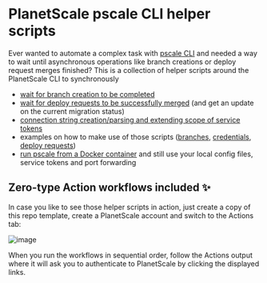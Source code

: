 # PlanetScale pscale CLI helper scripts

Ever wanted to automate a complex task with [pscale CLI](https://github.com/planetscale/cli) and needed a way to wait until asynchronous operations like branch creations or deploy request merges finished? This is a collection of helper scripts around the PlanetScale CLI to synchronously
* [wait for branch creation to be completed](wait-for-branch-readiness.sh)
* [wait for deploy requests to be successfully merged](wait-for-deploy-request-merged.sh) (and get an update on the current migration status)
* [connection string creation/parsing and extending scope of service tokens](create-database.sh)
* examples on how to make use of those scripts ([branches](add-operation-column-and-index.sh), [credentials](create-database.sh), [deploy requests](merge-latest-open-deploy-request.sh))
* [run pscale from a Docker container](https://github.com/jonico/pscale-cli-helper-scripts/blob/main/use-pscale-docker-image.sh) and still use your local config files, service tokens and port forwarding

## Zero-type Action workflows included :sparkles:

In case you like to see those helper scripts in action, just create a copy of this repo template, create a PlanetScale account and switch to the Actions tab:

![image](https://user-images.githubusercontent.com/1872314/142613710-73deb08c-9a73-4dad-b9bd-42f089b99edf.png)

When you run the workflows in sequential order, follow the Actions output where it will ask you to authenticate to PlanetScale by clicking the displayed links.
